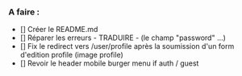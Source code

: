 ### A faire :

- [] Créer le README.md
- [] Réparer les erreurs - TRADUIRE - (le champ "password" ...)
- [] Fix le redirect vers /user/profile après la soumission d'un form d'edition profile (image profile)
- [] Revoir le header mobile burger menu if auth / guest
